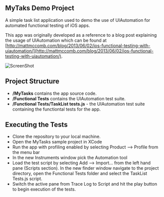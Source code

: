 ## MyTaks Demo Project

A simple task list application used to demo the use of UIAutomation for automated functional testing of iOS apps.  

This app was originally developed as a reference to a blog post explaining the usage of UIAutomation which can be found at [http://mattmccomb.com/blog/2013/06/02/ios-functional-testing-with-uiautomation/](http://mattmccomb.com/blog/2013/06/02/ios-functional-testing-with-uiautomation/).

![ScreenShot](https://raw.github.com/MattMcComb/MyTasks-UIAutomation-Demo/master/Readme%20Images/mytasks_app_screenshot.png)

## Project Structure

- __/MyTasks__ contains the app source code.
- __/Functional Tests__ contains the UIAutomation test suite.
- __/Functional Tests/TaskList tests.js__ - the UIAutomation test suite containing the functiontal tests for the app.
 
## Executing the Tests

- Clone the repository to your local machine.
- Open the MyTasks sample project in XCode
- Run the app with profiling enabled by selecting Product –> Profile from the menu bar
- In the new Instruments window pick the Automation tool
- Load the test script by selecting Add –> Import… from the left hand pane (Scripts section). In the new finder window navigate to the project directory, open the Functional Tests folder and select the TaskList Tests.js script.
- Switch the active pane from Trace Log to Script and hit the play button to begin execution of the tests.
